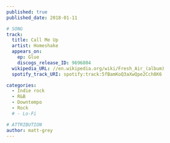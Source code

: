 ```yaml
---
published: true
published_date: 2018-01-11

# SONG
track:
  title: Call Me Up
  artist: Homeshake
  appears_on:
    ep: Glue
    discogs_release_ID: 9696804
  wikipedia_URL: //en.wikipedia.org/wiki/Fresh_Air_(album)
  spotify_track_URI: spotify:track:5fBamKoQ3aXwQpe2Cch8K6

categories:
  - Indie rock
  - R&B
  - Downtempo
  - Rock
  # - Lo-Fi

# ATTRIBUTION
author: matt-grey
---
```

